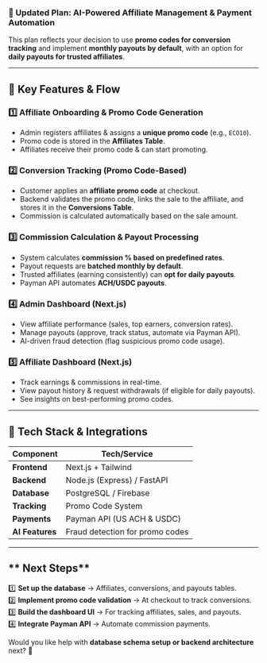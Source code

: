 ### **🚀 Updated Plan: AI-Powered Affiliate Management & Payment Automation**  

This plan reflects your decision to use **promo codes for conversion tracking** and implement **monthly payouts by default**, with an option for **daily payouts for trusted affiliates**.  

---

## **🔹 Key Features & Flow**  

### **1️⃣ Affiliate Onboarding & Promo Code Generation**
- Admin registers affiliates & assigns a **unique promo code** (e.g., `ECO10`).
- Promo code is stored in the **Affiliates Table**.
- Affiliates receive their promo code & can start promoting.

### **2️⃣ Conversion Tracking (Promo Code-Based)**
- Customer applies an **affiliate promo code** at checkout.
- Backend validates the promo code, links the sale to the affiliate, and stores it in the **Conversions Table**.
- Commission is calculated automatically based on the sale amount.

### **3️⃣ Commission Calculation & Payout Processing**
- System calculates **commission % based on predefined rates**.
- Payout requests are **batched monthly by default**.
- Trusted affiliates (earning consistently) can **opt for daily payouts**.
- Payman API automates **ACH/USDC payouts**.

### **4️⃣ Admin Dashboard (Next.js)**
- View affiliate performance (sales, top earners, conversion rates).
- Manage payouts (approve, track status, automate via Payman API).
- AI-driven fraud detection (flag suspicious promo code usage).

### **5️⃣ Affiliate Dashboard (Next.js)**
- Track earnings & commissions in real-time.
- View payout history & request withdrawals (if eligible for daily payouts).
- See insights on best-performing promo codes.

---

## **🔹 Tech Stack & Integrations**
| **Component**   | **Tech/Service**       |  
|---------------|---------------------|  
| **Frontend**  | Next.js + Tailwind   |  
| **Backend**   | Node.js (Express) / FastAPI  |  
| **Database**  | PostgreSQL / Firebase  |  
| **Tracking**  | Promo Code System  |  
| **Payments**  | Payman API (US ACH & USDC)  |  
| **AI Features**  | Fraud detection for promo codes  |  

---

## ** Next Steps**
1️⃣ **Set up the database** → Affiliates, conversions, and payouts tables.  
2️⃣ **Implement promo code validation** → At checkout to track conversions.  
3️⃣ **Build the dashboard UI** → For tracking affiliates, sales, and payouts.  
4️⃣ **Integrate Payman API** → Automate commission payments.  

Would you like help with **database schema setup or backend architecture** next? 🚀